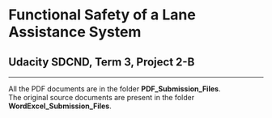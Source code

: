 # Functional Safety of a Lane Assistance System

## Udacity SDCND, Term 3, Project 2-B

---

All the PDF documents are in the folder **PDF_Submission_Files**.  
The original source documents are present in the folder **WordExcel_Submission_Files**.